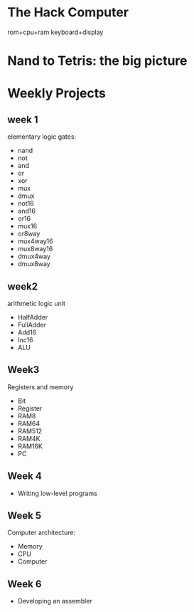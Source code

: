 # The Hack Computer
rom+cpu+ram
keyboard+display

# Nand to Tetris: the big picture

# Weekly Projects
## week 1
elementary logic gates:
- nand
- not
- and
- or
- xor
- mux
- dmux
- not16
- and16
- or16
- mux16
- or8way
- mux4way16
- mux8way16
- dmux4way
- dmux8way

## week2
arithmetic logic unit
- HalfAdder
- FullAdder
- Add16
- Inc16
- ALU

## Week3
Registers and  memory
- Bit
- Register
- RAM8
- RAM64
- RAM512
- RAM4K
- RAM16K
- PC

## Week 4
- Writing low-level programs

## Week 5
Computer architecture:
- Memory
- CPU
- Computer


## Week 6
- Developing an assembler





